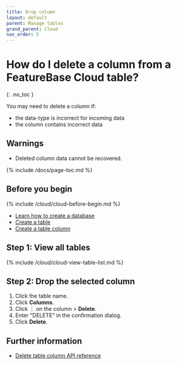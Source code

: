 ```yaml
---
title: Drop column
layout: default
parent: Manage tables
grand_parent: Cloud
nav_order: 5
---
```

# How do I delete a column from a FeatureBase Cloud table?
{: .no_toc }

You may need to delete a column if:
* the data-type is incorrect for incoming data
* the column contains incorrect data

## Warnings

* Deleted column data cannot be recovered.

{% include /docs/page-toc.md %}

## Before you begin

{% include /cloud/cloud-before-begin.md %}
* [Learn how to create a database](/cloud/cloud-databases/cloud-db-manage)
* [Create a table](/cloud/cloud-tables/cloud-table-create)
* [Create a table column](/cloud/cloud-databases/cloud-table-add-column)

## Step 1: View all tables

{% include /cloud/cloud-view-table-list.md %}

## Step 2: Drop the selected column

1. Click the table name.
2. Click **Columns**.
3. Click &#8942; on the column > **Delete**.
5. Enter "DELETE" in the confirmation dialog.
6. Click **Delete**.

## Further information

* [Delete table column API reference](https://api-docs-featurebase-cloud.redoc.ly/v2#operation/deletetableColumn)
